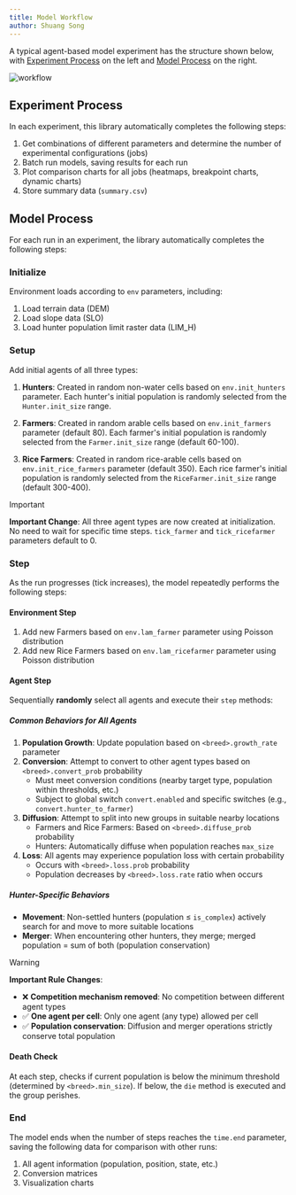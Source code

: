 ```yaml
---
title: Model Workflow
author: Shuang Song
---
```


A typical agent-based model experiment has the structure shown below, with [Experiment Process] on the left and [Model Process] on the right.

![workflow](https://songshgeo-picgo-1302043007.cos.ap-beijing.myqcloud.com/uPic/workflow.png)

## Experiment Process

In each experiment, this library automatically completes the following steps:

1. Get combinations of different parameters and determine the number of experimental configurations (jobs)
2. Batch run models, saving results for each run
3. Plot comparison charts for all jobs (heatmaps, breakpoint charts, dynamic charts)
4. Store summary data (`summary.csv`)

## Model Process

For each run in an experiment, the library automatically completes the following steps:

### Initialize

Environment loads according to `env` parameters, including:

1. Load terrain data (DEM)
2. Load slope data (SLO)
3. Load hunter population limit raster data (LIM_H)

### Setup

Add initial agents of all three types:

1. **Hunters**: Created in random non-water cells based on `env.init_hunters` parameter. Each hunter's initial population is randomly selected from the `Hunter.init_size` range.

2. **Farmers**: Created in random arable cells based on `env.init_farmers` parameter (default 80). Each farmer's initial population is randomly selected from the `Farmer.init_size` range (default 60-100).

3. **Rice Farmers**: Created in random rice-arable cells based on `env.init_rice_farmers` parameter (default 350). Each rice farmer's initial population is randomly selected from the `RiceFarmer.init_size` range (default 300-400).

> [!important]
> **Important Change**: All three agent types are now created at initialization. No need to wait for specific time steps. `tick_farmer` and `tick_ricefarmer` parameters default to 0.

### Step

As the run progresses (tick increases), the model repeatedly performs the following steps:

#### Environment Step

1. Add new Farmers based on `env.lam_farmer` parameter using Poisson distribution
2. Add new Rice Farmers based on `env.lam_ricefarmer` parameter using Poisson distribution

#### Agent Step

Sequentially **randomly** select all agents and execute their `step` methods:

##### Common Behaviors for All Agents

1. **Population Growth**: Update population based on `<breed>.growth_rate` parameter
2. **Conversion**: Attempt to convert to other agent types based on `<breed>.convert_prob` probability
   - Must meet conversion conditions (nearby target type, population within thresholds, etc.)
   - Subject to global switch `convert.enabled` and specific switches (e.g., `convert.hunter_to_farmer`)
3. **Diffusion**: Attempt to split into new groups in suitable nearby locations
   - Farmers and Rice Farmers: Based on `<breed>.diffuse_prob` probability
   - Hunters: Automatically diffuse when population reaches `max_size`
4. **Loss**: All agents may experience population loss with certain probability
   - Occurs with `<breed>.loss.prob` probability
   - Population decreases by `<breed>.loss.rate` ratio when occurs

##### Hunter-Specific Behaviors

- **Movement**: Non-settled hunters (population ≤ `is_complex`) actively search for and move to more suitable locations
- **Merger**: When encountering other hunters, they merge; merged population = sum of both (population conservation)

> [!warning]
> **Important Rule Changes**:
> - ❌ **Competition mechanism removed**: No competition between different agent types
> - ✅ **One agent per cell**: Only one agent (any type) allowed per cell
> - ✅ **Population conservation**: Diffusion and merger operations strictly conserve total population

#### Death Check

At each step, checks if current population is below the minimum threshold (determined by `<breed>.min_size`). If below, the `die` method is executed and the group perishes.

### End

The model ends when the number of steps reaches the `time.end` parameter, saving the following data for comparison with other runs:

1. All agent information (population, position, state, etc.)
2. Conversion matrices
3. Visualization charts

<!-- Links -->
[Experiment Process]: #experiment-process
[Model Process]: #model-process

